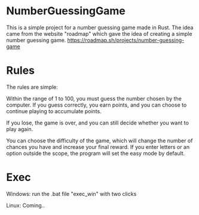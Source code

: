 # NumberGuessingGame

This is a simple project for a number guessing game made in Rust. The idea came from the website "roadmap" which gave the idea of ​​creating a simple number guessing game.
https://roadmap.sh/projects/number-guessing-game

# Rules

The rules are simple:

Within the range of 1 to 100, you must guess the number chosen by the computer. If you guess correctly, you earn points, and you can choose to continue playing to accumulate points.

If you lose, the game is over, and you can still decide whether you want to play again.

You can choose the difficulty of the game, which will change the number of chances you have and increase your final reward. If you enter letters or an option outside the scope, the program will set the easy mode by default.

# Exec
Windows:
  run the .bat file "exec_win" with two clicks

Linux:
  Coming..
